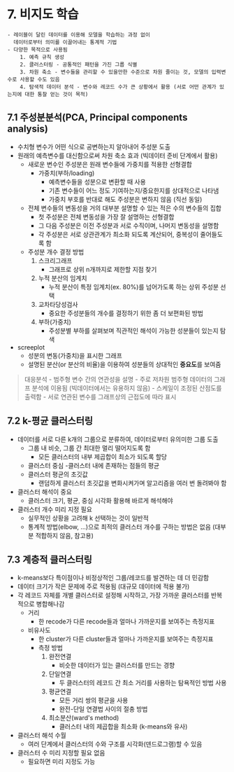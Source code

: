 # 7. 비지도 학습
```
- 레이블이 달린 데이터를 이용해 모델을 학습하는 과정 없이
  데이터로부터 의미를 이끌어내는 통계적 기법
- 다양한 목적으로 사용됨
	1. 예측 규칙 생성
	2. 클러스터링 - 공통적인 패턴을 가진 그룹 식별
	3. 차원 축소 - 변수들을 관리할 수 있을만한 수준으로 차원 줄이는 것, 모델의 입력변수로 사용할 수도 있음
	4. 탐색적 데이터 분석 - 변수와 레코드 수가 큰 상황에서 활용 (서로 어떤 관계가 있는지에 대한 통찰 얻는 것이 목적)

```

##  7.1 주성분분석(PCA, Principal components analysis)
- 수치형 변수가 어떤 식으로 공변하는지 알아내어 주성분 도출
- 원래의 예측변수를 대신함으로써 차원 축소 효과 (빅데이터 준비 단계에서 활용)
	- 새로운 변수인 주성분은 원래 변수들에 가중치를 적용한 선형결합
		- 가중치(부하/loading)
			- 예측변수들을 성분으로 변환할 때 사용
			- 기존 변수들이 어느 정도 기여하는지/중요한지를 상대적으로 나타냄
			- 가중치 부호를 반대로 해도 주성분은 변하지 않음 (직선 동일)
	- 전체 변수들의 변동성을 거의 대부분 설명할 수 있는 적은 수의 변수들의 집합
		- 첫 주성분은 전체 변동성을 가장 잘 설명하는 선형결합
		- 그 다음 주성분은 이전 주성분과 서로 수직이며, 나머지 변동성을 설명함
		- 각 주성분은 서로 상관관계가 최소화 되도록 계산되어, 중복성이 줄어들도록 함
	- 주성분 개수 결정 방법
		1. 스크리그래프
			- 그래프로 상위 n개까지로 제한할 지점 찾기
		2. 누적 분산의 임계치
			- 누적 분산이 특정 임계치(ex. 80%)를 넘어가도록 하는 상위 주성분 선택
		3. 교차타당성검사
			- 중요한 주성분들의 개수를 결정하기 위한 좀 더 보편화된 방법
		4. 부하(가중치)
			- 주성분별 부하를 살펴보며 직관적인 해석이 가능한 성분들이 있는지 탐색 
- screeplot
	- 성분의 변동(가중치)을 표시한 그래프
	- 설명된 분산(or 분산의 비율)을 이용하여 성분들의 상대적인 **중요도**를 보여줌

> 대응분석
	- 범주형 변수 간의 연관성을 설명
	- 주로 저차원 범주형 데이터의 그래프 분석에 이용됨 (빅데이터에서는 유용하지 않음)
	- 스케일이 조정된 산점도를 출력함
	- 서로 연관된 변수를 그래프상의 근접도에 따라 표시

## 7.2 k-평균 클러스터링
- 데이터를 서로 다른 k개의 그룹으로 분류하여, 데이터로부터 유의미한 그룹 도출
	- 그룹 내 비슷, 그룹 간 최대한 멀리 떨어지도록 함 
		- 모든 클러스터의 내부 제곱합이 최소가 되도록 할당
	- 클러스터 중심
		-클러스터 내에 존재하는 점들의 평균
	- 클러스터 평균의 초깃값
		- 랜덤하게 클러스터 초깃값을 변화시켜가며 알고리즘을 여러 번 돌려봐야 함
- 클러스터 해석이 중요
	- 클러스터 크기, 평균, 중심 시각화 활용해 바르게 해석해야
- 클러스터 개수 미리 지정 필요
	- 실무적인 상황을 고려해 k 선택하는 것이 일반적
	- 통계적 방법(elbow, ...)으로 최적의 클러스터 개수를 구하는 방법은 없음 (대부분 적합하지 않음, 참고용)

## 7.3 계층적 클러스터링
- k-means보다 특이점이나 비정상적인 그룹/레코드를 발견하는 데 더 민감함
- 데이터 크기가 작은 문제에 주로 적용됨 (대규모 데이터에 적용 불가)
- 각 레코드 자체를 개별 클러스터로 설정해 시작하고, 가장 가까운 클러스터를 반복적으로 병합해나감
	- 거리
		- 한 recode가 다른 recode들과 얼마나 가까운지를 보여주는 측정지표
	- 비유사도
		- 한 cluster가 다른 cluster들과 얼마나 가까운지를 보여주는 측정지표
		- 측정 방법
			1. 완전연결
				- 비슷한 데이터가 있는 클러스터를 만드는 경향
			2. 단일연결
				- 두 클러스터의 레코드 간 최소 거리를 사용하는 탐욕적인 방법 사용
			3. 평균연결
				- 모든 거리 쌍의 평균을 사용
				- 완전-단일 연결법 사이의 절충 방법
			4. 최소분산(ward's method)
				- 클러스터 내의 제곱합을 최소화 (k-means와 유사)
- 클러스터 해석 수월
	- 여러 단계에서 클러스터의 수와 구조를 시각화(덴드로그램)할 수 있음
- 클러스터 수 미리 지정할 필요 없음
	- 필요하면 미리 지정도 가능

